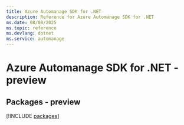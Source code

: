 ```yaml
---
title: Azure Automanage SDK for .NET
description: Reference for Azure Automanage SDK for .NET
ms.date: 08/08/2025
ms.topic: reference
ms.devlang: dotnet
ms.service: automanage
---
```

# Azure Automanage SDK for .NET - preview
## Packages - preview
[!INCLUDE [packages](automanage-index.md)]
